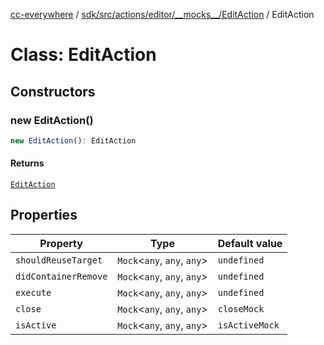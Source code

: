 [cc-everywhere](../../../../../../../index.md) / [sdk/src/actions/editor/\_\_mocks\_\_/EditAction](../index.md) / EditAction

# Class: EditAction

## Constructors

### new EditAction()

```ts
new EditAction(): EditAction
```

#### Returns

[`EditAction`](EditAction.md)

## Properties

| Property | Type | Default value |
| ------ | ------ | ------ |
| `shouldReuseTarget` | `Mock`<`any`, `any`, `any`\> | `undefined` |
| `didContainerRemove` | `Mock`<`any`, `any`, `any`\> | `undefined` |
| `execute` | `Mock`<`any`, `any`, `any`\> | `undefined` |
| `close` | `Mock`<`any`, `any`, `any`\> | `closeMock` |
| `isActive` | `Mock`<`any`, `any`, `any`\> | `isActiveMock` |
